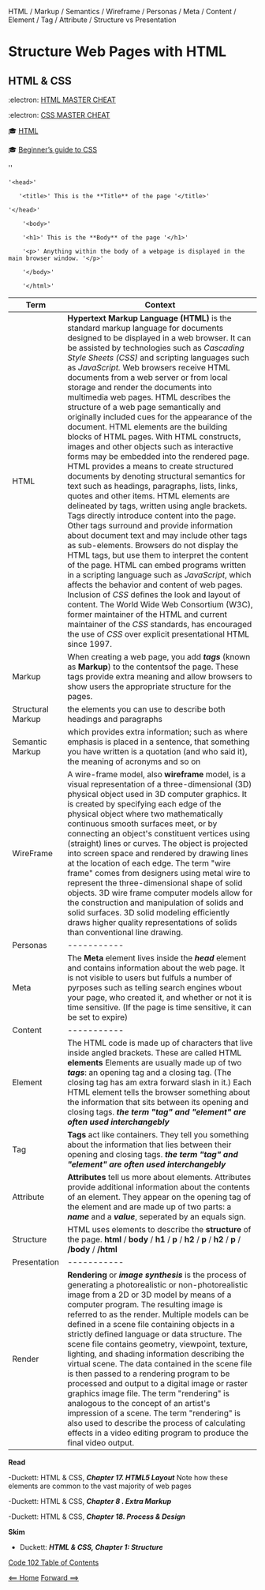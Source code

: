 HTML / Markup / Semantics / Wireframe / Personas / Meta / Content / Element / Tag / Attribute / Structure vs Presentation 

# Structure Web Pages with HTML

## HTML & CSS

:electron: [HTML MASTER CHEAT](https://overapi.com/html)

:electron: [CSS MASTER CHEAT](https://overapi.com/css)

:mortar_board: [HTML](https://html.spec.whatwg.org/multipage/)

:mortar_board: [Beginner’s guide to CSS](https://friendlybit.com/css/beginners-guide-to-css-and-standards/)

'<html>'

    '<head>'

       '<title>' This is the **Title** of the page '</title>'
    
    '</head>'
    
        '<body>'

        '<h1>' This is the **Body** of the page '</h1>'

        '<p>' Anything within the body of a webpage is displayed in the main browser window. '</p>'

        '</body>'

        '</html>'

|**Term**|**Context**| 
| ----------- | ----------- |
| HTML      | **Hypertext Markup Language (HTML)** is the standard markup language for documents designed to be displayed in a web browser. It can be assisted by technologies such as *Cascading Style Sheets (CSS)* and scripting languages such as *JavaScript.* Web browsers receive HTML documents from a web server or from local storage and render the documents into multimedia web pages. HTML describes the structure of a web page semantically and originally included cues for the appearance of the document. HTML elements are the building blocks of HTML pages.  With HTML constructs, images and other objects such as interactive forms may be embedded into the rendered page. HTML provides a means to create structured documents by denoting structural semantics for text such as headings, paragraphs, lists, links, quotes and other items. HTML elements are delineated by tags, written using angle brackets. Tags directly introduce content into the page. Other tags surround and provide information about document text and may include other tags as sub-elements. Browsers do not display the HTML tags, but use them to interpret the content of the page. HTML can embed programs written in a scripting language such as *JavaScript*, which affects the behavior and content of web pages. Inclusion of *CSS* defines the look and layout of content. The World Wide Web Consortium (W3C), former maintainer of the HTML and current maintainer of the *CSS* standards, has encouraged the use of *CSS* over explicit presentational HTML since 1997.|
| Markup   | When creating a web page, you add ***tags*** (known as **Markup**) to the contentsof the page. These tags provide extra meaning and allow browsers to show users the appropriate structure for the pages. | 
| Structural Markup|the elements you can use to describe both headings and paragraphs |
| Semantic Markup| which provides extra information; such as where emphasis is placed in a sentence, that something you have written is a quotation (and who said it), the meaning of acronyms and so on |
| WireFrame      | A wire-frame model, also **wireframe** model, is a visual representation of a three-dimensional (3D) physical object used in 3D computer graphics. It is created by specifying each edge of the physical object where two mathematically continuous smooth surfaces meet, or by connecting an object's constituent vertices using (straight) lines or curves. The object is projected into screen space and rendered by drawing lines at the location of each edge. The term "wire frame" comes from designers using metal wire to represent the three-dimensional shape of solid objects. 3D wire frame computer models allow for the construction and manipulation of solids and solid surfaces. 3D solid modeling efficiently draws higher quality representations of solids than conventional line drawing. |
| Personas   | -----------        |
| Meta      | The **Meta** element lives inside the ***head*** element and contains information about the web page. It is not visible to users but fulfuls a number of pyrposes such as telling search engines wbout your page, who created it, and whether or not it is time sensitive. (If the page is time sensitive, it can be set to expire)|
| Content   | -----------        |
| Element | The HTML code is made up of characters that live inside angled brackets. These are called HTML **elements** Elements are usually made up of two ***tags***: an opening tag and a closing tag. (The closing tag has am extra forward slash in it.) Each HTML element tells the browser something about the information that sits between its opening and closing tags. ***the term "tag" and "element" are often used interchangebly*** |
| Tag      | **Tags** act like containers. They tell you something about the information that lies between their opening and closing tags. ***the term "tag" and "element" are often used interchangebly***|
| Attribute   | **Attributes** tell us more about elements. Attributes provide additional information about the contents of an element. They appear on the opening tag of the element and are made up of two parts: a ***name*** and a ***value***, seperated by an equals sign.|
| Structure   | HTML uses elements to describe the **structure** of the page. **html** / **body** / **h1** / **p** / **h2** / **p** / **h2** / **p** / **/body** / **/html** |
| Presentation | ----------- |
| Render | **Rendering** or ***image synthesis*** is the process of generating a photorealistic or non-photorealistic image from a 2D or 3D model by means of a computer program. The resulting image is referred to as the render. Multiple models can be defined in a scene file containing objects in a strictly defined language or data structure. The scene file contains geometry, viewpoint, texture, lighting, and shading information describing the virtual scene. The data contained in the scene file is then passed to a rendering program to be processed and output to a digital image or raster graphics image file. The term "rendering" is analogous to the concept of an artist's impression of a scene. The term "rendering" is also used to describe the process of calculating effects in a video editing program to produce the final video output. |

**Read**

-Duckett: HTML & CSS, ***Chapter 17. HTML5 Layout*** Note how these elements are common to the vast majority of web pages

-Duckett: HTML & CSS, ***Chapter 8 . Extra Markup***

-Duckett: HTML & CSS, ***Chapter 18. Process & Design***

**Skim**

- Duckett: ***HTML & CSS, Chapter 1: Structure***

[Code 102 Table of Contents](CodeFellows_102.md)

[<== Home](README.md) [Forward ==>](style_web_pages_with_css.md)